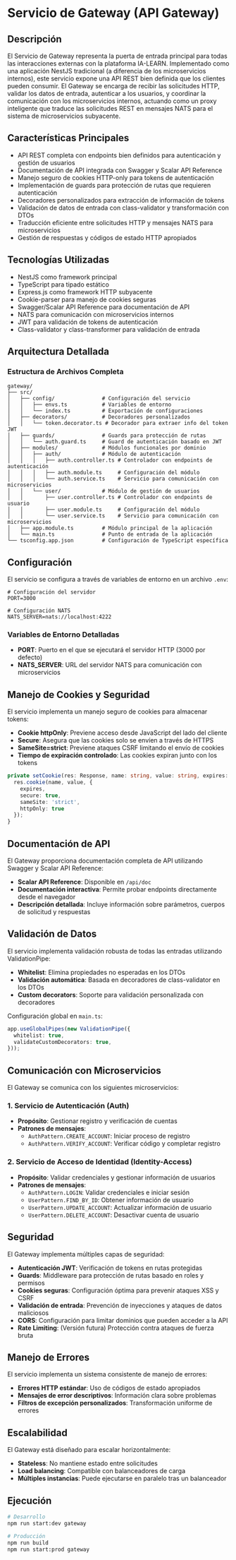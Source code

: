 # Servicio de Gateway (API Gateway)

## Descripción

El Servicio de Gateway representa la puerta de entrada principal para todas las interacciones externas con la plataforma IA-LEARN. Implementado como una aplicación NestJS tradicional (a diferencia de los microservicios internos), este servicio expone una API REST bien definida que los clientes pueden consumir. El Gateway se encarga de recibir las solicitudes HTTP, validar los datos de entrada, autenticar a los usuarios, y coordinar la comunicación con los microservicios internos, actuando como un proxy inteligente que traduce las solicitudes REST en mensajes NATS para el sistema de microservicios subyacente.

## Características Principales

- API REST completa con endpoints bien definidos para autenticación y gestión de usuarios
- Documentación de API integrada con Swagger y Scalar API Reference
- Manejo seguro de cookies HTTP-only para tokens de autenticación
- Implementación de guards para protección de rutas que requieren autenticación
- Decoradores personalizados para extracción de información de tokens
- Validación de datos de entrada con class-validator y transformación con DTOs
- Traducción eficiente entre solicitudes HTTP y mensajes NATS para microservicios
- Gestión de respuestas y códigos de estado HTTP apropiados

## Tecnologías Utilizadas

- NestJS como framework principal
- TypeScript para tipado estático
- Express.js como framework HTTP subyacente
- Cookie-parser para manejo de cookies seguras
- Swagger/Scalar API Reference para documentación de API
- NATS para comunicación con microservicios internos
- JWT para validación de tokens de autenticación
- Class-validator y class-transformer para validación de entrada

## Arquitectura Detallada

### Estructura de Archivos Completa

```
gateway/
├── src/
│   ├── config/               # Configuración del servicio
│   │   ├── envs.ts           # Variables de entorno
│   │   └── index.ts          # Exportación de configuraciones
│   ├── decorators/           # Decoradores personalizados
│   │   └── token.decorator.ts # Decorador para extraer info del token JWT
│   ├── guards/               # Guards para protección de rutas
│   │   └── auth.guard.ts     # Guard de autenticación basado en JWT
│   ├── modules/              # Módulos funcionales por dominio
│   │   ├── auth/             # Módulo de autenticación
│   │   │   ├── auth.controller.ts # Controlador con endpoints de autenticación
│   │   │   ├── auth.module.ts     # Configuración del módulo
│   │   │   └── auth.service.ts    # Servicio para comunicación con microservicios
│   │   └── user/             # Módulo de gestión de usuarios
│   │       ├── user.controller.ts # Controlador con endpoints de usuario
│   │       ├── user.module.ts     # Configuración del módulo
│   │       └── user.service.ts    # Servicio para comunicación con microservicios
│   ├── app.module.ts         # Módulo principal de la aplicación
│   └── main.ts               # Punto de entrada de la aplicación
└── tsconfig.app.json         # Configuración de TypeScript específica
```

## Configuración

El servicio se configura a través de variables de entorno en un archivo `.env`:

```properties
# Configuración del servidor
PORT=3000

# Configuración NATS
NATS_SERVER=nats://localhost:4222
```

### Variables de Entorno Detalladas

- **PORT**: Puerto en el que se ejecutará el servidor HTTP (3000 por defecto)
- **NATS_SERVER**: URL del servidor NATS para comunicación con microservicios

## Manejo de Cookies y Seguridad

El servicio implementa un manejo seguro de cookies para almacenar tokens:

- **Cookie httpOnly**: Previene acceso desde JavaScript del lado del cliente
- **Secure**: Asegura que las cookies solo se envíen a través de HTTPS
- **SameSite=strict**: Previene ataques CSRF limitando el envío de cookies
- **Tiempo de expiración controlado**: Las cookies expiran junto con los tokens

```typescript
private setCookie(res: Response, name: string, value: string, expires: Date) {
  res.cookie(name, value, {
    expires,
    secure: true,
    sameSite: 'strict',
    httpOnly: true
  });
}
```

## Documentación de API

El Gateway proporciona documentación completa de API utilizando Swagger y Scalar API Reference:

- **Scalar API Reference**: Disponible en `/api/doc`
- **Documentación interactiva**: Permite probar endpoints directamente desde el navegador
- **Descripción detallada**: Incluye información sobre parámetros, cuerpos de solicitud y respuestas

## Validación de Datos

El servicio implementa validación robusta de todas las entradas utilizando ValidationPipe:

- **Whitelist**: Elimina propiedades no esperadas en los DTOs
- **Validación automática**: Basada en decoradores de class-validator en los DTOs
- **Custom decorators**: Soporte para validación personalizada con decoradores

Configuración global en `main.ts`:
```typescript
app.useGlobalPipes(new ValidationPipe({
  whitelist: true,
  validateCustomDecorators: true,
}));
```

## Comunicación con Microservicios

El Gateway se comunica con los siguientes microservicios:

### 1. Servicio de Autenticación (Auth)

- **Propósito**: Gestionar registro y verificación de cuentas
- **Patrones de mensajes**:
  - `AuthPattern.CREATE_ACCOUNT`: Iniciar proceso de registro
  - `AuthPattern.VERIFY_ACCOUNT`: Verificar código y completar registro

### 2. Servicio de Acceso de Identidad (Identity-Access)

- **Propósito**: Validar credenciales y gestionar información de usuarios
- **Patrones de mensajes**:
  - `AuthPattern.LOGIN`: Validar credenciales e iniciar sesión
  - `UserPattern.FIND_BY_ID`: Obtener información de usuario
  - `UserPattern.UPDATE_ACCOUNT`: Actualizar información de usuario
  - `UserPattern.DELETE_ACCOUNT`: Desactivar cuenta de usuario

## Seguridad

El Gateway implementa múltiples capas de seguridad:

- **Autenticación JWT**: Verificación de tokens en rutas protegidas
- **Guards**: Middleware para protección de rutas basado en roles y permisos
- **Cookies seguras**: Configuración óptima para prevenir ataques XSS y CSRF
- **Validación de entrada**: Prevención de inyecciones y ataques de datos maliciosos
- **CORS**: Configuración para limitar dominios que pueden acceder a la API
- **Rate Limiting**: (Versión futura) Protección contra ataques de fuerza bruta

## Manejo de Errores

El servicio implementa un sistema consistente de manejo de errores:

- **Errores HTTP estándar**: Uso de códigos de estado apropiados
- **Mensajes de error descriptivos**: Información clara sobre problemas
- **Filtros de excepción personalizados**: Transformación uniforme de errores

## Escalabilidad

El Gateway está diseñado para escalar horizontalmente:

- **Stateless**: No mantiene estado entre solicitudes
- **Load balancing**: Compatible con balanceadores de carga
- **Múltiples instancias**: Puede ejecutarse en paralelo tras un balanceador

## Ejecución

```bash
# Desarrollo
npm run start:dev gateway

# Producción
npm run build
npm run start:prod gateway
```